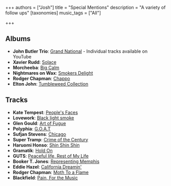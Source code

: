 +++
authors = ["Josh"]
title = "Special Mentions"
description = "A variety of follow ups"
[taxonomies]
music_tags = ["All"]

+++

## Albums

- **John Butler Trio**: [Grand National](https://youtube.com/playlist?list=OLAK5uy_l3TAPG3oRUQcndIghp7jmGo4EymgOwv_0&si=wJC43o4J5h1S0ML6) - Individual tracks available on YouTube
- **Xavier Rudd**: [Solace](https://youtube.com/playlist?list=OLAK5uy_lnpxACcDCBaucqnA9LNFfqktfDfymNbJs&si=s9_qTvOyDqtpEZvr)
- **Morcheeba**: [Big Calm](https://youtube.com/playlist?list=OLAK5uy_k9rb34mqmG7JEnqSqgzYgkuuqI_n78L1Y&si=_8GwTOaWIaBVWtou)
- **Nightmares on Wax**: [Smokers Delight](https://youtube.com/playlist?list=OLAK5uy_mk8j7qnVWDfZ56brzALMUEKpIbnl1KUU8&si=lQf1ahlY4R4aG7OX)
- **Rodger Chapman**: [Chappo](https://youtube.com/playlist?list=OLAK5uy_kaksPwe9_wjp9xnZfkdYIkuRy1dR0KMvk&si=0Ki1r_cZH0YZryEh)
- **Elton John**: [Tumbleweed Collection](https:/https://youtube.com/playlist?list=PLGUGAlBcm9kJ5lpq8GU4o5VD6pD3DgFfa&si=U09qZMpwxYsGfGB2)

## Tracks

- **Kate Tempest**: [People's Faces](https://youtu.be/CmHgQT9zP_c?si=setYhYgYF4R-jRob)
- **Lovework**: [Black light smoke](https://youtu.be/TMGkis0E2r8?si=JfNPIsKWw-LX4yBK)
- **Glen Gould**: [Art of Fugue](https://youtu.be/4uX-5HOx2Wc?si=ugTgGhEgyru3Ramj)
- **Polyphia**: [G.O.A.T](https://youtu.be/9_gkpYORQLU)
- **Sufjan Stevens**: [Chicago](https://youtu.be/c_-cUdmdWgU?si=Pg164JmUgELTOfVT)
- **Super Tramp**: [Crime of the Century](https://youtu.be/d_dfFrg0hDA?si=eFNHVbnqBbMUQQkH)
- **Haruomi Honso**: [Shin Shin Shin](https://youtu.be/qVwcxTFMrCo?si=KVTrOYV2LD5dOoN8)
- **Gramatik**: [Hold On](https://youtu.be/nFqx17N4r_I?si=QH5w6NZdC2_XKnB5)
- **GUTS**: [Peaceful life, Rest of My Life](https://youtu.be/-eMqBgBWvqM?si=ZSDNyYJHU-Rq_YQK)
- **Booker T. Jones**: [Representing Memphis](https://youtu.be/doDeHol_m2s?si=xnj7et3DqANlr0rt)
- **Eddie Hazel**: [California Dreamin'](https://youtu.be/SveXC_yabVI?si=cMqFYeZDZf1-OLxq)
- **Rodger Chapman**: [Moth To a Flame](https://youtu.be/QLOtGzgv0Ag?si=8zU5sGoDvivIozzV)
- **Blackfield**: [Pain, For the Music](https://youtu.be/d-VOPvny-O0?si=mUr3IqD9pyfhYG5l)